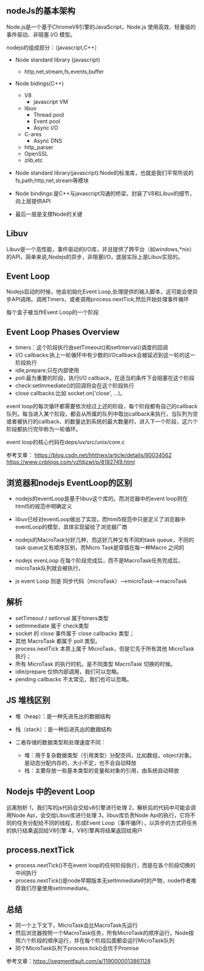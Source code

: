##  nodeJs的基本架构

Node.js是一个基于ChromeV8引擎的JavaScript，Node.js 使用高效、轻量级的事件驱动、非阻塞 I/O 模型。

nodejs的组成部分：（javascript,C++）

* Node standard library (javascript)
  * http,net,stream,fs,events,buffer
* Node bidings(C++)
  * V8
    * javascript VM
  * libuv
    * Thread pool
    * Event pool
    * Async I/O
  * C-ares
    * Async DNS
  * http_parser
  * OpenSSL
  * zlib,etc
                                       

* Node standard library(javascript):Node的标准库，也就是我们平常所说的fs,path,http,net,stream等模块

* Node bindings:是C++与javascript沟通的桥梁，封装了V8和Libuv的细节，向上层提供API

* 最后一层是支撑Node的关键

##  Libuv

Libuv是一个高性能，事件驱动的I/O库，并且提供了跨平台（如windows,*nix）的API，简单来说,Nodejs的异步，非阻塞I/O，底层实际上是Libuv实现的。

##  Event Loop

Nodejs启动的时候，他会初始化Event Loop,处理提供的输入脚本，这可能会使异步API调用。调用Timers，或者调用process.nextTick,然后开始处理事件循环

每个盒子被当作Event Loop的一个阶段

##  Event Loop Phases Overview

* timers：这个阶段执行由setTimeout()和setInterval()调度的回调
* I/O callbacks:执上一轮循环中有少数的I/Ocallback会被延迟到这一轮的这一阶段执行
* idle,prepare:只在内部使用
* poll:最为重要的阶段，执行I/O callback，在适当的条件下会阻塞在这个阶段
* check:setImmediate()的回调将会在这个阶段执行
* close callbacks:比如 socket.on('close', ...)。

event loop的每次循环都需要依次经过上述的阶段，每个阶段都有自己的callback队列，每当进入某个阶段，都会从所属的队列中取出callback来执行，当队列为空或者被执行的callback、的数量达到系统的最大数量时，进入下一个阶段，这六个阶段都执行完毕称为一轮循环。

event loop的核心代码在deps/uv/src/unix/core.c


参考文章：
https://blog.csdn.net/hhthwx/article/details/80034562
https://www.cnblogs.com/yzfdjzwl/p/8182749.html


##  浏览器和nodejs EventLoop的区别

* nodejs的eventLoop是基于libuv这个库的，而浏览器中的event loop则在html5的规范中明确定义

* libuv已经对eventLoop做出了实现，而html5规范中只是定义了浏览器中eventLoop的模型，具体实现留给了浏览器厂商

* nodejs的MacroTask分好几种，而这好几种又有不同的task queue，不同的task queue又有顺序区别，而Micro Task是穿插在每一种Macro 之间的

* nodejs evenLoop 在每个阶段完成后，而不是MacroTask任务完成后，microTask队列就会被执行，

* js event Loop 则是 同步代码（microTask）—>microTask—>macroTask


## 解析

* setTimeout / setInrval 属于timers类型
* setImmediate 属于 check类型
* socket 的 close 事件属于 close callbacks 类型；
* 其他 MacroTask 都属于 poll 类型。
* process.nextTick 本质上属于 MicroTask，但是它先于所有其他 MicroTask 执行；
* 所有 MicroTask 的执行时机，是不同类型 MacroTask 切换的时候。
* idle/prepare 仅供内部调用，我们可以忽略。
* pending callbacks 不太常见，我们也可以忽略。


## JS 堆栈区别

* 堆（heap）：是一种先进先出的数据结构
* 栈（stack）：是一种后进先出的数据结构

* 二者存储的数据类型和处理速度不同：
  * 堆：用于复杂数据类型（引用类型）分配空间，比如数组，object对象。是动态分配内存的，大小不定，也不会自动释放
  * 栈：主要存放一些基本类型的变量和对象的引用，由系统自动释放

##  Nodejs 中的event Loop

远离刨析
1，我们写的js代码会交给v8引擎进行处理
2，解析后的代码中可能会调用Node Api，会交给Libuv库进行处理
3，libuv库负责Node Api的执行，它将不同的任务分配给不同的线程，形成Event Loop（事件循环），以异步的方式将任务的执行结果返回给V8引擎
4，V8引擎再将结果返回给用户


## process.nextTick

* process.nextTick()不在event loop的任何阶段执行，而是在各个阶段切换的中间执行
* process.nextTick()是node早期版本无setImmediate时的产物，node作者推荐我们尽量使用setImmediate。

##  总结

* 同一个上下文下，MicroTask会比MacroTask先运行
* 然后浏览器按照一个MacroTask任务，所有MicroTask的顺序运行，Node按照六个阶段的顺序运行，并在每个阶段后面都会运行MicroTask队列
* 同个MicroTask队列下process.tick()会优于Promise

参考文章：https://segmentfault.com/a/1190000013861128